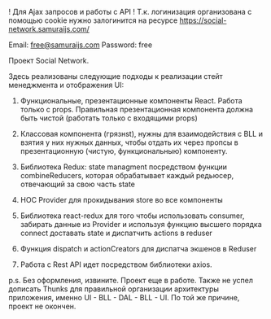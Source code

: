 ! Для Ajax запросов и работы с API !
Т.к. логинизация организована с помощью cookie нужно залогинится на ресурсе
https://social-network.samuraijs.com/

Email: free@samuraijs.com
Password: free



Проект Social Network. 

Здесь реализованы следующие подходы к реализации стейт менеджмента и отображения UI:

1) Функциональные, презентационные компоненты  React. Работа только с props.
Правильная презентационная компонента должна быть чистой (работать только с входящими props)

2) Классовая компонента (грязнst), нужны для взаимодействия с BLL и взятия у них нужных данных, чтобы отдать их
через пропсы в презентационную (чистую, функциональныю) компоненту.

2) Библиотека Redux: state managment посредством функции combineReducers, 
которая обрабатывает каждый редьюсер, отвечающий за свою часть state

3) HOC Provider для прокидывания store во все компоненты

4) Библиотека react-redux для того чтобы использовать consumer, забирать данные из Provider и используя функцию 
высшего порядка connect доставать state и диспатчить actions в reduser

5) Функция dispatch и actionCreators для диспатча экшенов в Reduser 

6) Работа с Rest API идет посредством библиотеки axios.



p.s. Без оформления, извините. Проект еще в работе. Также не успел дописать Thunks для правильной 
организации архитектуры приложения, именно UI - BLL - DAL - BLL - UI. По той же причине, проект не окончен.
